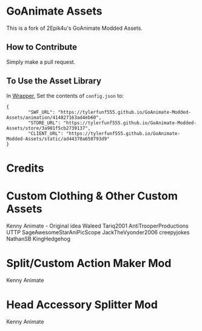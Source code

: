 # GoAnimate Assets
This is a fork of 2Epik4u's GoAnimate Modded Assets.

## How to Contribute
Simply make a pull request.

## To Use the Asset Library
In [Wrapper](https://github.com/GoAnimate-Wrapper/GoAnimate-Wrapper), Set the contents of `config.json` to:
```
{
        "SWF_URL": "https://tylerfunf555.github.io/GoAnimate-Modded-Assets/animation/414827163ad4eb60",
        "STORE_URL": "https://tylerfunf555.github.io/GoAnimate-Modded-Assets/store/3a981f5cb2739137",
        "CLIENT_URL": "https://tylerfunf555.github.io/GoAnimate-Modded-Assets/static/ad44370a650793d9"
}
```

# Credits

# Custom Clothing & Other Custom Assets 
Kenny Animate - Original idea
Waleed Tariq2001
AntiTrooperProductions UTTP
SageAwesomeStarAniPicScope
JackTheVyonder2006
creepyjokes
NathanSB
KingHedgehog


# Split/Custom Action Maker Mod 
Kenny Animate

# Head Accessory Splitter Mod 
Kenny Animate
